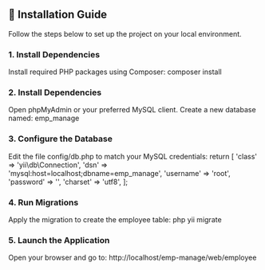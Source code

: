 ## 🚀 Installation Guide

Follow the steps below to set up the project on your local environment.

### 1. Install Dependencies
Install required PHP packages using Composer:
composer install

### 2. Install Dependencies
Open phpMyAdmin or your preferred MySQL client.
Create a new database named: emp_manage

### 3. Configure the Database
Edit the file config/db.php to match your MySQL credentials:
return [
    'class' => 'yii\db\Connection',
    'dsn' => 'mysql:host=localhost;dbname=emp_manage',
    'username' => 'root',
    'password' => '',
    'charset' => 'utf8',
];

### 4. Run Migrations
Apply the migration to create the employee table:
php yii migrate

### 5. Launch the Application
Open your browser and go to: http://localhost/emp-manage/web/employee